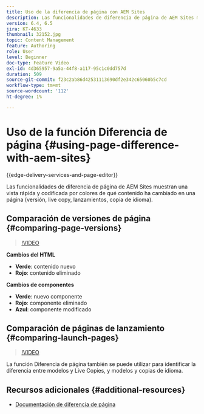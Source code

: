 ```yaml
---
title: Uso de la diferencia de página con AEM Sites
description: Las funcionalidades de diferencia de página de AEM Sites muestran una vista rápida y codificada por colores de qué contenido ha cambiado en una página (versión, live copy, lanzamientos, copia de idioma).
version: 6.4, 6.5
jira: KT-4633
thumbnail: 32152.jpg
topic: Content Management
feature: Authoring
role: User
level: Beginner
doc-type: Feature Video
exl-id: 4d365957-9a5a-44f8-a117-95c1c0dd757d
duration: 509
source-git-commit: f23c2ab86d42531113690df2e342c65060b5c7cd
workflow-type: tm+mt
source-wordcount: '112'
ht-degree: 1%

---
```


# Uso de la función Diferencia de página {#using-page-difference-with-aem-sites}

{{edge-delivery-services-and-page-editor}}

Las funcionalidades de diferencia de página de AEM Sites muestran una vista rápida y codificada por colores de qué contenido ha cambiado en una página (versión, live copy, lanzamientos, copia de idioma).

## Comparación de versiones de página {#comparing-page-versions}

>[!VIDEO](https://video.tv.adobe.com/v/32152?quality=12&learn=on)

**Cambios del HTML**

* **Verde**: contenido nuevo
* **Rojo**: contenido eliminado

**Cambios de componentes**

* **Verde**: nuevo componente
* **Rojo**: componente eliminado
* **Azul**: componente modificado

## Comparación de páginas de lanzamiento {#comparing-launch-pages}

>[!VIDEO](https://video.tv.adobe.com/v/17746?quality=12&learn=on)

La función Diferencia de página también se puede utilizar para identificar la diferencia entre modelos y Live Copies, y modelos y copias de idioma.

## Recursos adicionales {#additional-resources}

* [Documentación de diferencia de página](https://experienceleague.adobe.com/docs/experience-manager-65/authoring/siteandpage/page-diff.html)
